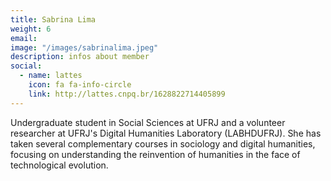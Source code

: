 ```yaml
---
title: Sabrina Lima
weight: 6
email:
image: "/images/sabrinalima.jpeg"
description: infos about member
social:
  - name: lattes
    icon: fa fa-info-circle
    link: http://lattes.cnpq.br/1628822714405899
---
```


Undergraduate student in Social Sciences at UFRJ and a volunteer researcher at UFRJ's Digital Humanities Laboratory (LABHDUFRJ). She has taken several complementary courses in sociology and digital humanities, focusing on understanding the reinvention of humanities in the face of technological evolution.
